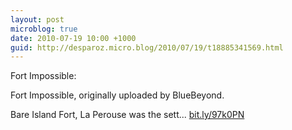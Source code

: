 ```yaml
---
layout: post
microblog: true
date: 2010-07-19 10:00 +1000
guid: http://desparoz.micro.blog/2010/07/19/t18885341569.html
---
```

Fort Impossible: 

Fort Impossible, originally uploaded by BlueBeyond.

Bare Island Fort, La Perouse was the sett... [bit.ly/97k0PN](http://bit.ly/97k0PN)
